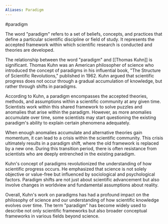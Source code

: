 ```yaml
---
Aliases: Paradigm
---
```

#paradigm

The word "paradigm" refers to a set of beliefs, concepts, and practices that define a particular scientific discipline or field of study. It represents the accepted framework within which scientific research is conducted and theories are developed.

The relationship between the word "paradigm" and [[Thomas Kuhn]] is significant. Thomas Kuhn was an American philosopher of science who introduced the concept of paradigms in his influential book, "The Structure of Scientific Revolutions," published in 1962. Kuhn argued that scientific progress does not occur through a gradual accumulation of knowledge, but rather through shifts in paradigms.

According to Kuhn, a paradigm encompasses the accepted theories, methods, and assumptions within a scientific community at any given time. Scientists work within this shared framework to solve puzzles and anomalies that arise within the paradigm. However, as more anomalies accumulate over time, some scientists may start questioning the existing paradigm's ability to explain certain phenomena adequately.

When enough anomalies accumulate and alternative theories gain momentum, it can lead to a crisis within the scientific community. This crisis ultimately results in a paradigm shift, where the old framework is replaced by a new one. During this transition period, there is often resistance from scientists who are deeply entrenched in the existing paradigm.

Kuhn's concept of paradigms revolutionized the understanding of how scientific progress occurs. He emphasized that science is not solely objective or value-free but influenced by sociological and psychological factors. Paradigm shifts are not just about scientific advancement but also involve changes in worldview and fundamental assumptions about reality.

Overall, Kuhn's work on paradigms has had a profound impact on the philosophy of science and our understanding of how scientific knowledge evolves over time. The term "paradigm" has become widely used to describe not only scientific frameworks but also broader conceptual frameworks in various fields beyond science.